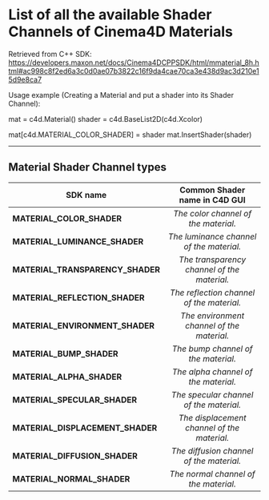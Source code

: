 
# List of all the available Shader Channels of Cinema4D Materials
Retrieved from C++ SDK: https://developers.maxon.net/docs/Cinema4DCPPSDK/html/mmaterial_8h.html#ac998c8f2ed6a3c0d0ae07b3822c16f9da4cae70ca3e438d9ac3d210e15d9e8ca7

Usage example (Creating a Material and put a shader into its Shader Channel):

  mat = c4d.Material()
  shader = c4d.BaseList2D(c4d.Xcolor)
  
  mat[c4d.MATERIAL_COLOR_SHADER] = shader
  mat.InsertShader(shader)

___

## Material Shader Channel types
|       SDK name        | Common Shader name in C4D GUI |
|-----------------------|   :------------------:        |
| __MATERIAL_COLOR_SHADER__	        | _The color channel of the material._
| __MATERIAL_LUMINANCE_SHADER__	    | _The luminance channel of the material._
| __MATERIAL_TRANSPARENCY_SHADER__	| _The transparency channel of the material._
| __MATERIAL_REFLECTION_SHADER__	  | _The reflection channel of the material._
| __MATERIAL_ENVIRONMENT_SHADER__	  | _The environment channel of the material._
| __MATERIAL_BUMP_SHADER__	        | _The bump channel of the material._
| __MATERIAL_ALPHA_SHADER__	        | _The alpha channel of the material._
| __MATERIAL_SPECULAR_SHADER__	    | _The specular channel of the material._
| __MATERIAL_DISPLACEMENT_SHADER__	| _The displacement channel of the material._
| __MATERIAL_DIFFUSION_SHADER__	    | _The diffusion channel of the material._
| __MATERIAL_NORMAL_SHADER__	      | _The normal channel of the material._
